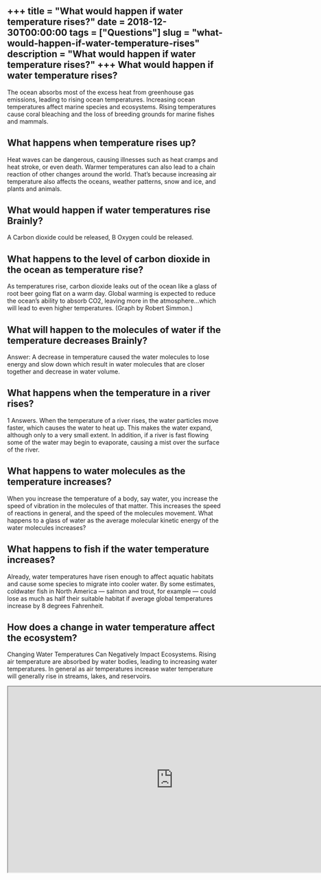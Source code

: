 +++
title = "What would happen if water temperature rises?"
date = 2018-12-30T00:00:00
tags = ["Questions"]
slug = "what-would-happen-if-water-temperature-rises"
description = "What would happen if water temperature rises?"
+++
What would happen if water temperature rises?
---------------------------------------------

The ocean absorbs most of the excess heat from greenhouse gas emissions, leading to rising ocean temperatures. Increasing ocean temperatures affect marine species and ecosystems. Rising temperatures cause coral bleaching and the loss of breeding grounds for marine fishes and mammals.

What happens when temperature rises up?
---------------------------------------

Heat waves can be dangerous, causing illnesses such as heat cramps and heat stroke, or even death. Warmer temperatures can also lead to a chain reaction of other changes around the world. That’s because increasing air temperature also affects the oceans, weather patterns, snow and ice, and plants and animals.

What would happen if water temperatures rise Brainly?
-----------------------------------------------------

A Carbon dioxide could be released, B Oxygen could be released.

What happens to the level of carbon dioxide in the ocean as temperature rise?
-----------------------------------------------------------------------------

As temperatures rise, carbon dioxide leaks out of the ocean like a glass of root beer going flat on a warm day. Global warming is expected to reduce the ocean’s ability to absorb CO2, leaving more in the atmosphere…which will lead to even higher temperatures. (Graph by Robert Simmon.)

What will happen to the molecules of water if the temperature decreases Brainly?
--------------------------------------------------------------------------------

Answer: A decrease in temperature caused the water molecules to lose energy and slow down which result in water molecules that are closer together and decrease in water volume.

What happens when the temperature in a river rises?
---------------------------------------------------

1 Answers. When the temperature of a river rises, the water particles move faster, which causes the water to heat up. This makes the water expand, although only to a very small extent. In addition, if a river is fast flowing some of the water may begin to evaporate, causing a mist over the surface of the river.

What happens to water molecules as the temperature increases?
-------------------------------------------------------------

When you increase the temperature of a body, say water, you increase the speed of vibration in the molecules of that matter. This increases the speed of reactions in general, and the speed of the molecules movement. What happens to a glass of water as the average molecular kinetic energy of the water molecules increases?

What happens to fish if the water temperature increases?
--------------------------------------------------------

Already, water temperatures have risen enough to affect aquatic habitats and cause some species to migrate into cooler water. By some estimates, coldwater fish in North America — salmon and trout, for example — could lose as much as half their suitable habitat if average global temperatures increase by 8 degrees Fahrenheit.

How does a change in water temperature affect the ecosystem?
------------------------------------------------------------

Changing Water Temperatures Can Negatively Impact Ecosystems. Rising air temperature are absorbed by water bodies, leading to increasing water temperatures. In general as air temperatures increase water temperature will generally rise in streams, lakes, and reservoirs.

<iframe allow="accelerometer; autoplay; clipboard-write; encrypted-media; gyroscope; picture-in-picture" allowfullscreen="" class="__youtube_prefs__  epyt-is-override  no-lazyload" data-no-lazy="1" data-origheight="433" data-origwidth="770" data-skipgform_ajax_framebjll="" height="433" id="_ytid_89920" loading="lazy" src="https://www.youtube.com/embed/CFT1B8xkc78?enablejsapi=1&autoplay=0&cc_load_policy=0&cc_lang_pref=&iv_load_policy=1&loop=0&modestbranding=0&rel=1&fs=1&playsinline=0&autohide=2&theme=dark&color=red&controls=1&" title="YouTube player" width="770"></iframe>